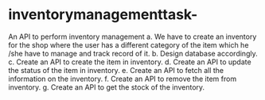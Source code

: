 # inventorymanagementtask-
An API to perform inventory management
a. We have to create an inventory for the shop where the user has a different
category of the item which he /she have to manage and track record of it.
b. Design database accordingly.
c. Create an API to create the item in inventory.
d. Create an API to update the status of the item in inventory.
e. Create an API to fetch all the information on the inventory.
f. Create an API to remove the item from inventory.
g. Create an API to get the stock of the inventory.
